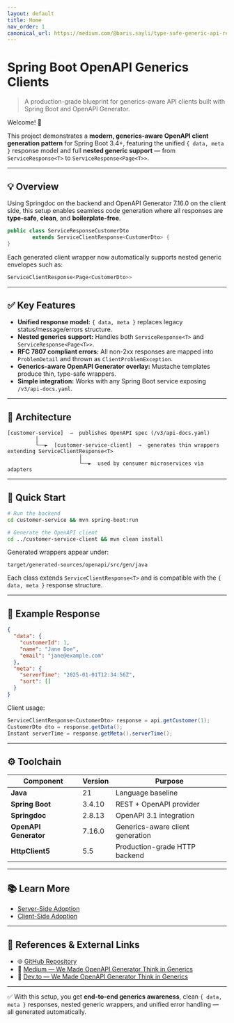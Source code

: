 ```yaml
---
layout: default
title: Home
nav_order: 1
canonical_url: https://medium.com/@baris.sayli/type-safe-generic-api-responses-with-spring-boot-3-4-openapi-generator-and-custom-templates-ccd93405fb04
---
```


# Spring Boot OpenAPI Generics Clients

> A production-grade blueprint for generics-aware API clients built with Spring Boot and OpenAPI Generator.

Welcome! 👋

This project demonstrates a **modern, generics-aware OpenAPI client generation pattern** for Spring Boot 3.4+, featuring
the unified `{ data, meta }` response model and full **nested generic support** — from `ServiceResponse<T>` to
`ServiceResponse<Page<T>>`.

---

## 💡 Overview

Using Springdoc on the backend and OpenAPI Generator 7.16.0 on the client side, this setup enables seamless code
generation where all responses are **type-safe**, **clean**, and **boilerplate-free**.

```java
public class ServiceResponseCustomerDto
        extends ServiceClientResponse<CustomerDto> {
}
```

Each generated client wrapper now automatically supports nested generic envelopes such as:

```java
ServiceClientResponse<Page<CustomerDto>>
```

---

## ✅ Key Features

* **Unified response model:** `{ data, meta }` replaces legacy status/message/errors structure.
* **Nested generics support:** Handles both `ServiceResponse<T>` and `ServiceResponse<Page<T>>`.
* **RFC 7807 compliant errors:** All non-2xx responses are mapped into `ProblemDetail` and thrown as
  `ClientProblemException`.
* **Generics-aware OpenAPI Generator overlay:** Mustache templates produce thin, type-safe wrappers.
* **Simple integration:** Works with any Spring Boot service exposing `/v3/api-docs.yaml`.

---

## 🧩 Architecture

```
[customer-service]  →  publishes OpenAPI spec (/v3/api-docs.yaml)
         │
         └──►  [customer-service-client]  →  generates thin wrappers extending ServiceClientResponse<T>
                       │
                       └──►  used by consumer microservices via adapters
```

---

## 🚀 Quick Start

```bash
# Run the backend
cd customer-service && mvn spring-boot:run

# Generate the OpenAPI client
cd ../customer-service-client && mvn clean install
```

Generated wrappers appear under:

`target/generated-sources/openapi/src/gen/java`

Each class extends `ServiceClientResponse<T>` and is compatible with the `{ data, meta }` response structure.

---

## 🧱 Example Response

```json
{
  "data": {
    "customerId": 1,
    "name": "Jane Doe",
    "email": "jane@example.com"
  },
  "meta": {
    "serverTime": "2025-01-01T12:34:56Z",
    "sort": []
  }
}
```

Client usage:

```java
ServiceClientResponse<CustomerDto> response = api.getCustomer(1);
CustomerDto dto = response.getData();
Instant serverTime = response.getMeta().serverTime();
```

---

## ⚙️ Toolchain

| Component             | Version | Purpose                          |
|-----------------------|---------|----------------------------------|
| **Java**              | 21      | Language baseline                |
| **Spring Boot**       | 3.4.10  | REST + OpenAPI provider          |
| **Springdoc**         | 2.8.13  | OpenAPI 3.1 integration          |
| **OpenAPI Generator** | 7.16.0  | Generics-aware client generation |
| **HttpClient5**       | 5.5     | Production-grade HTTP backend    |

---

## 📚 Learn More

* [Server-Side Adoption](adoption/server-side-adoption.md)
* [Client-Side Adoption](adoption/client-side-adoption.md)

---

## 🔗 References & External Links

<div class="callout learn-more">
  <ul>
    <li>🌐 <a href="https://github.com/bsayli/spring-boot-openapi-generics-clients" target="_blank" rel="noopener">GitHub Repository</a></li>
    <li>📘 <a href="https://medium.com/@baris.sayli/type-safe-generic-api-responses-with-spring-boot-3-4-openapi-generator-and-custom-templates-ccd93405fb04" target="_blank" rel="noopener">Medium — We Made OpenAPI Generator Think in Generics</a></li>
    <li>💬 <a href="https://dev.to/barissayli/spring-boot-openapi-generator-type-safe-generic-api-clients-without-boilerplate-3a8f" target="_blank" rel="noopener">Dev.to — We Made OpenAPI Generator Think in Generics</a></li>
  </ul>
</div>

---

✅ With this setup, you get **end-to-end generics awareness**, clean `{ data, meta }` responses, nested generic wrappers,
and unified error handling — all generated automatically.
